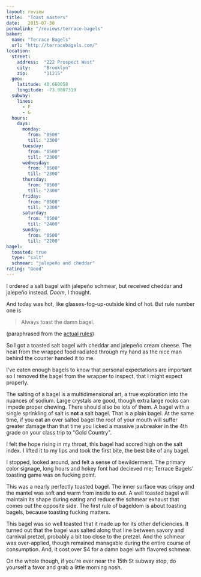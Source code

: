```yaml
---
layout: review
title:  "Toast masters"
date:   2015-07-30
permalink: "/reviews/terrace-bagels"
baker:
  name: "Terrace Bagels"
  url: "http://terracebagels.com/"
location:
  street:
    address:  "222 Prospect West"
    city:     "Brooklyn"
    zip:      "11215"
  geo:
    latitude: 40.660058
    longitude: -73.9807319
  subway:
    lines:
      - F
      - G
  hours:
    days:
      monday:
        from: "0500"
        till: "2300"
      tuesday:
        from: "0500"
        till: "2300"
      wednesday:
        from: "0500"
        till: "2300"
      thursday:
        from: "0500"
        till: "2300"
      friday:
        from: "0500"
        till: "2300"
      saturday:
        from: "0500"
        till: "2400"
      sunday:
        from: "0500"
        till: "2200"
bagel:
  toasted: true
  type: "salt"
  schmear: "jalepeño and cheddar"
rating: "Good"
---
```


I ordered a salt bagel with jalepeño schmear, but received cheddar and jalepeño instead. _Doom_, I thought.

And today was hot, like glasses-fog-up-outside kind of hot. But rule number one is

> Always toast the damn bagel.

(paraphrased from the [actual rules](/about/))

So I got a toasted salt bagel with cheddar and jalepeño cream cheese. The heat from the wrapped food radiated through my hand as the nice man behind the counter handed it to me.

I've eaten enough bagels to know that personal expectations are important so I removed the bagel from the wrapper to inspect, that I might expect properly.

The salting of a bagel is a multidimensional art, a true exploration into the nuances of sodium. Large crystals are good, though extra large rocks can impede proper chewing. There should also be lots of them. A bagel with a single sprinkling of salt is **not** a salt bagel. That is a plain bagel. At the same time, if you eat an over salted bagel the roof of your mouth will suffer greater damage than that time you licked a massive jawbreaker in the 4th grade on your class trip to "Gold Country".

I felt the hope rising in my throat, this bagel had scored high on the salt index. I lifted it to my lips and took the first bite, the best bite of any bagel.

I stopped, looked around, and felt a sense of bewilderment. The primary color signage, long hours and hokey font had decieved me; Terrace Bagels' toasting game was on fucking point.

This was a nearly perfectly toasted bagel. The inner surface was crispy and the mantel was soft and warm from inside to out. A well toasted bagel will maintain its shape during eating and reduce the schmear exhaust that comes out the opposite side. The first rule of bageldom is about toasting bagels, because toasting fucking matters.

This bagel was so well toasted that it made up for its other deficiencies. It turned out that the bagel was salted along that line between savory and carnival pretzel, probably a bit too close to the pretzel. And the schmear was  over-applied, though remained managable during the entire course of consumption. And, it cost over $4 for a damn bagel with flavored schmear.

On the whole though, if you're ever near the 15th St subway stop, do yourself a favor and grab a little morning nosh.

